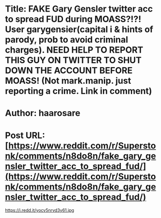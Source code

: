 # Title: FAKE Gary Gensler twitter acc to spread FUD during MOASS?!?! User garygensier(capital i & hints of parody, prob to avoid criminal charges). NEED HELP TO REPORT THIS GUY ON TWITTER TO SHUT DOWN THE ACCOUNT BEFORE MOASS! (Not mark.manip. just reporting a crime. Link in comment)
# Author: haarosare
# Post URL: [https://www.reddit.com/r/Superstonk/comments/n8do8n/fake_gary_gensler_twitter_acc_to_spread_fud/](https://www.reddit.com/r/Superstonk/comments/n8do8n/fake_gary_gensler_twitter_acc_to_spread_fud/)


https://i.redd.it/yocv5nrvd3y61.jpg
